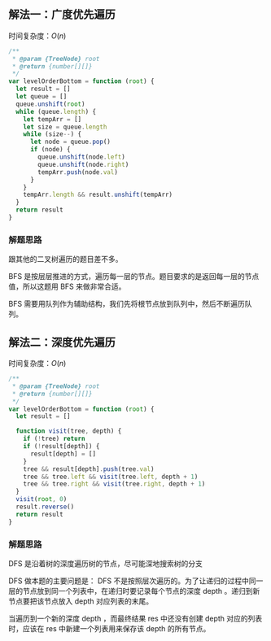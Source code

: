 

## 解法一：广度优先遍历

时间复杂度：$O(n)$

```javascript
/**
 * @param {TreeNode} root
 * @return {number[][]}
 */
var levelOrderBottom = function (root) {
  let result = []
  let queue = []
  queue.unshift(root)
  while (queue.length) {
    let tempArr = []
    let size = queue.length
    while (size--) {
      let node = queue.pop()
      if (node) {
        queue.unshift(node.left)
        queue.unshift(node.right)
        tempArr.push(node.val)
      }
    }
    tempArr.length && result.unshift(tempArr)
  }
  return result
}
```



### 解题思路

跟其他的二叉树遍历的题目差不多。

BFS 是按层层推进的方式，遍历每一层的节点。题目要求的是返回每一层的节点值，所以这题用 BFS 来做非常合适。

BFS 需要用队列作为辅助结构，我们先将根节点放到队列中，然后不断遍历队列。



## 解法二：深度优先遍历

时间复杂度：$O(n)$

```javascript
/**
 * @param {TreeNode} root
 * @return {number[][]}
 */
var levelOrderBottom = function (root) {
  let result = []

  function visit(tree, depth) {
    if (!tree) return
    if (!result[depth]) {
      result[depth] = []
    }
    tree && result[depth].push(tree.val)
    tree && tree.left && visit(tree.left, depth + 1)
    tree && tree.right && visit(tree.right, depth + 1)
  }
  visit(root, 0)
  result.reverse()
  return result
}
```



### 解题思路

DFS 是沿着树的深度遍历树的节点，尽可能深地搜索树的分支

DFS 做本题的主要问题是： DFS 不是按照层次遍历的。为了让递归的过程中同一层的节点放到同一个列表中，在递归时要记录每个节点的深度 depth 。递归到新节点要把该节点放入 depth 对应列表的末尾。

当遍历到一个新的深度 depth ，而最终结果 res 中还没有创建 depth 对应的列表时，应该在 res 中新建一个列表用来保存该 depth 的所有节点。

